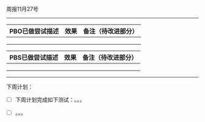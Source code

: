 周报11月27号

------

| PBO已做尝试描述 | 效果 | 备注（待改进部分） |
| --------------- | ---- | ------------------ |
|                 |      |                    |
|                 |      |                    |
|                 |      |                    |

| PBS已做尝试描述 | 效果 | 备注（待改进部分） |
| --------------- | ---- | ------------------ |
|                 |      |                    |
|                 |      |                    |
|                 |      |                    |

------

下周计划：

- [ ] 下周计划完成如下测试：。。。
- [ ] 。。。



